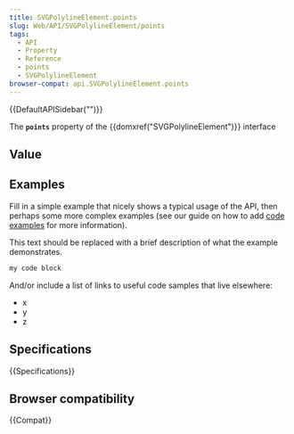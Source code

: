 ```yaml
---
title: SVGPolylineElement.points
slug: Web/API/SVGPolylineElement/points
tags:
  - API
  - Property
  - Reference
  - points
  - SVGPolylineElement
browser-compat: api.SVGPolylineElement.points
---
```

{{DefaultAPISidebar("")}}

The **`points`** property of the {{domxref("SVGPolylineElement")}} interface 

## Value



## Examples

Fill in a simple example that nicely shows a typical usage of the API, then perhaps some more complex examples (see our guide on how to add [code examples](/en-US/docs/MDN/Contribute/Structures/Code_examples) for more information).

This text should be replaced with a brief description of what the example demonstrates.

```js
my code block
```

And/or include a list of links to useful code samples that live elsewhere:

*   x
*   y
*   z

## Specifications

{{Specifications}}

## Browser compatibility

{{Compat}}


